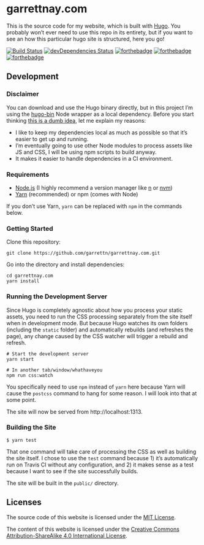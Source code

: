 # garrettnay.com

This is the source code for my website, which is built with [Hugo](http://gohugo.io/). You probably won’t ever need to use this repo in its entirety, but if you want to see an how this particular hugo site is structured, here you go!

[![Build Status](https://travis-ci.org/garrettn/garrettnay.com.svg)](https://travis-ci.org/garrettn/garrettnay.com)
[![devDependencies Status](https://david-dm.org/garrettn/garrettnay.com/dev-status.svg)](https://david-dm.org/garrettn/garrettnay.com?type=dev)
[![forthebadge](http://forthebadge.com/images/badges/uses-html.svg)](http://forthebadge.com)
[![forthebadge](http://forthebadge.com/images/badges/uses-css.svg)](http://forthebadge.com)
[![forthebadge](http://forthebadge.com/images/badges/uses-badges.svg)](http://forthebadge.com)

## Development

### Disclaimer

You can download and use the Hugo binary directly, but in this project I’m using the [hugo-bin](https://github.com/fenneclab/hugo-bin) Node wrapper as a local dependency. Before you start thinking [this is a dumb idea](https://twitter.com/hipsterhacker/status/401817229672468481),
let me explain my reasons:

- I like to keep my dependencies local as much as possible so that it’s easier to get up and running.
- I’m eventually going to use other Node modules to process assets like JS and CSS, I will be using npm scripts to build anyway.
- It makes it easier to handle dependencies in a CI environment.

### Requirements

- [Node.js](https://nodejs.org) (I highly recommend a version manager like [n](https://github.com/tj/n) or [nvm](https://github.com/creationix/nvm))
- [Yarn](https://yarnpkg.com/) (recommended) or npm (comes with Node)

If you don’t use Yarn, `yarn` can be replaced with `npm` in the commands below.

### Getting Started

Clone this repository:

```
git clone https://github.com/garrettn/garrettnay.com.git
```

Go into the directory and install dependencies:

```
cd garrettnay.com
yarn install
```

### Running the Development Server

Since Hugo is completely agnostic about how you process your static assets, you need to run the CSS processing separately from the site itself when in development mode. But because Hugo watches its own folders (including the `static` folder) and automatically rebuilds (and refreshes the page), any change caused by the CSS watcher will trigger a rebuild and refresh.

```
# Start the development server
yarn start

# In another tab/window/whathaveyou
npm run css:watch
```

You specifically need to use `npm` instead of `yarn` here because Yarn will cause the `postcss` command to hang for some reason. I will look into that at some point.

The site will now be served from http://localhost:1313.

### Building the Site

```
$ yarn test
```

That one command will take care of processing the CSS as well as building the site itself. I chose to use the `test` command because 1) it’s automatically run on Travis CI without any configuration, and 2) it makes sense as a test because I want to see if the site successfully builds.

The site will be built in the `public/` directory.

## Licenses

The source code of this website is licensed under the [MIT License](LICENSE.txt).

The content of this website is licensed under the [Creative Commons Attribution-ShareAlike 4.0 International License](LICENSE-content.txt).
